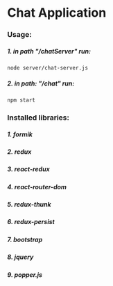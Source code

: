 # Chat Application

### Usage:

##### 1. in path "/chatServer" run:
```node server/chat-server.js```

##### 2. in path: "/chat" run:
```npm start```

### Installed libraries:
##### 1. formik 
##### 2. redux 
##### 3. react-redux 
##### 4. react-router-dom
##### 5. redux-thunk 
##### 6. redux-persist
##### 7. bootstrap
##### 8. jquery
##### 9. popper.js
